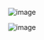 ![image](https://user-images.githubusercontent.com/49730521/125239512-62b0e080-e306-11eb-8f2b-7e82bb342d3e.png)



![image](https://user-images.githubusercontent.com/49730521/125239733-b7545b80-e306-11eb-8934-7d2360b0b739.png)
